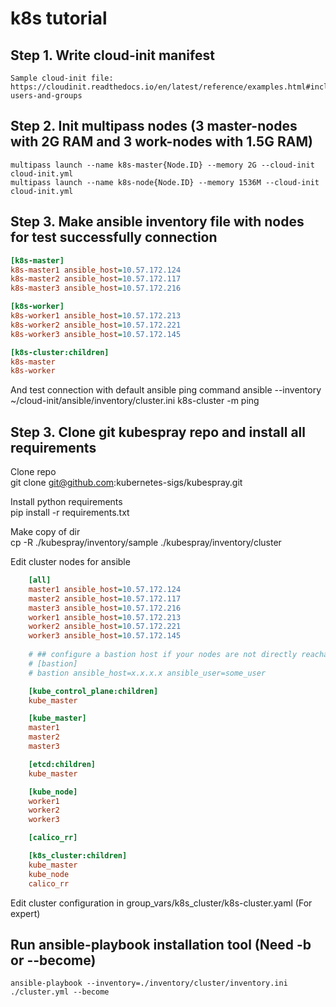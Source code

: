 # k8s tutorial
## Step 1. Write cloud-init manifest
	Sample cloud-init file: https://cloudinit.readthedocs.io/en/latest/reference/examples.html#including-users-and-groups

## Step 2. Init multipass nodes (3 master-nodes with 2G RAM and 3 work-nodes with 1.5G RAM)
	multipass launch --name k8s-master{Node.ID} --memory 2G --cloud-init cloud-init.yml  
	multipass launch --name k8s-node{Node.ID} --memory 1536M --cloud-init cloud-init.yml

## Step 3. Make ansible inventory file with nodes for test successfully connection

```ini
[k8s-master]
k8s-master1 ansible_host=10.57.172.124
k8s-master2 ansible_host=10.57.172.117
k8s-master3 ansible_host=10.57.172.216

[k8s-worker]
k8s-worker1 ansible_host=10.57.172.213
k8s-worker2 ansible_host=10.57.172.221
k8s-worker3 ansible_host=10.57.172.145

[k8s-cluster:children]
k8s-master
k8s-worker
```

And test connection with default ansible ping command
	ansible --inventory ~/cloud-init/ansible/inventory/cluster.ini k8s-cluster -m ping

## Step 3. Clone git kubespray repo and install all requirements

Clone repo  
	git clone git@github.com:kubernetes-sigs/kubespray.git

Install python requirements  
	pip install -r requirements.txt	

Make copy of dir  
	cp -R ./kubespray/inventory/sample ./kubespray/inventory/cluster

Edit cluster nodes for ansible  
```ini
	[all]
	master1 ansible_host=10.57.172.124
	master2 ansible_host=10.57.172.117
	master3 ansible_host=10.57.172.216
	worker1 ansible_host=10.57.172.213
	worker2 ansible_host=10.57.172.221
	worker3 ansible_host=10.57.172.145
		
	# ## configure a bastion host if your nodes are not directly reachable
	# [bastion]
	# bastion ansible_host=x.x.x.x ansible_user=some_user

	[kube_control_plane:children]
	kube_master

	[kube_master]
	master1
	master2
	master3

	[etcd:children]
	kube_master

	[kube_node]
	worker1
	worker2
	worker3

	[calico_rr]

	[k8s_cluster:children]
	kube_master
	kube_node
	calico_rr
```

Edit cluster configuration in group_vars/k8s_cluster/k8s-cluster.yaml (For expert)  

## Run ansible-playbook installation tool (Need -b or --become)
	ansible-playbook --inventory=./inventory/cluster/inventory.ini ./cluster.yml --become